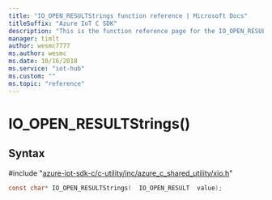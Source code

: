```yaml
---                             
title: "IO_OPEN_RESULTStrings function reference | Microsoft Docs" 
titleSuffix: "Azure IoT C SDK"            
description: "This is the function reference page for the IO_OPEN_RESULTStrings() function in the Azure IoT C SDK. This SDK is used with Azure IoT Hub and Azure IoT Hub Device Provisioning Service"            
manager: timlt                 
author: wesmc7777              
ms.author: wesmc               
ms.date: 10/16/2018                    
ms.service: "iot-hub"             
ms.custom: ""                
ms.topic: "reference"        
---                            
```


# IO_OPEN_RESULTStrings()

## Syntax

\#include "[azure-iot-sdk-c/c-utility/inc/azure_c_shared_utility/xio.h](../xio-h.md)"  
```C
const char* IO_OPEN_RESULTStrings(  IO_OPEN_RESULT  value);
```

